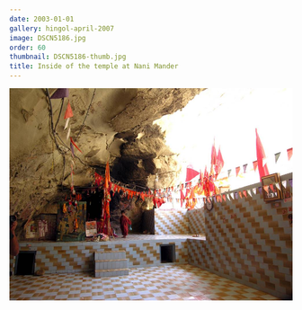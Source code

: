 ```yaml
---
date: 2003-01-01
gallery: hingol-april-2007
image: DSCN5186.jpg
order: 60
thumbnail: DSCN5186-thumb.jpg
title: Inside of the temple at Nani Mander
---
```


![Inside of the temple at Nani Mander](./DSCN5186.jpg)